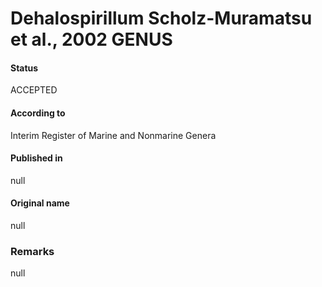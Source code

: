 # Dehalospirillum Scholz-Muramatsu et al., 2002 GENUS

#### Status
ACCEPTED

#### According to
Interim Register of Marine and Nonmarine Genera

#### Published in
null

#### Original name
null

### Remarks
null